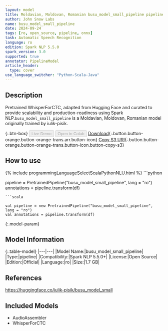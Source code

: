 ```yaml
---
layout: model
title: Moldavian, Moldovan, Romanian busu_model_small_pipeline pipeline WhisperForCTC from iulik-pisik
author: John Snow Labs
name: busu_model_small_pipeline
date: 2024-09-24
tags: [ro, open_source, pipeline, onnx]
task: Automatic Speech Recognition
language: ro
edition: Spark NLP 5.5.0
spark_version: 3.0
supported: true
annotator: PipelineModel
article_header:
  type: cover
use_language_switcher: "Python-Scala-Java"
---
```


## Description

Pretrained WhisperForCTC, adapted from Hugging Face and curated to provide scalability and production-readiness using Spark NLP.`busu_model_small_pipeline` is a Moldavian, Moldovan, Romanian model originally trained by iulik-pisik.

{:.btn-box}
<button class="button button-orange" disabled>Live Demo</button>
<button class="button button-orange" disabled>Open in Colab</button>
[Download](https://s3.amazonaws.com/auxdata.johnsnowlabs.com/public/models/busu_model_small_pipeline_ro_5.5.0_3.0_1727144357527.zip){:.button.button-orange.button-orange-trans.arr.button-icon}
[Copy S3 URI](s3://auxdata.johnsnowlabs.com/public/models/busu_model_small_pipeline_ro_5.5.0_3.0_1727144357527.zip){:.button.button-orange.button-orange-trans.button-icon.button-copy-s3}

## How to use



<div class="tabs-box" markdown="1">
{% include programmingLanguageSelectScalaPythonNLU.html %}
```python

pipeline = PretrainedPipeline("busu_model_small_pipeline", lang = "ro")
annotations =  pipeline.transform(df)   

```
```scala

val pipeline = new PretrainedPipeline("busu_model_small_pipeline", lang = "ro")
val annotations = pipeline.transform(df)

```
</div>

{:.model-param}
## Model Information

{:.table-model}
|---|---|
|Model Name:|busu_model_small_pipeline|
|Type:|pipeline|
|Compatibility:|Spark NLP 5.5.0+|
|License:|Open Source|
|Edition:|Official|
|Language:|ro|
|Size:|1.7 GB|

## References

https://huggingface.co/iulik-pisik/busu_model_small

## Included Models

- AudioAssembler
- WhisperForCTC